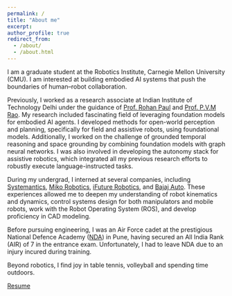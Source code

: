 ```yaml
---
permalink: /
title: "About me"
excerpt: 
author_profile: true
redirect_from: 
  - /about/
  - /about.html
---
```

I am a graduate student at the Robotics Institute, Carnegie Mellon University (CMU). I am interested at building embodied AI systems that push the boundaries of human–robot collaboration.

Previously, I worked as a research associate at Indian Institute of Technology Delhi under the guidance of [Prof. Rohan Paul](https://www.cse.iitd.ac.in/~rohanpaul/) and [Prof. P.V.M Rao](https://web.iitd.ac.in/~pvmrao/). My research included fascinating field of leveraging foundation models for embodied AI agents. I developed methods for open-world perception and planning, specifically for field and assistive robots, using foundational models. Additionally, I worked on the challenge of grounded temporal reasoning and space grounding by combining foundation models with graph neural networks. I was also involved in developing the autonomy stack for assistive robotics, which integrated all my previous research efforts to robustly execute language-instructed tasks.

During my undergrad, I interned at several companies, including [Systemantics](https://www.systemantics.com/), [Miko Robotics](https://miko.ai/), [iFuture Robotics](http://www.ifuturerobotics.com), and [Bajaj Auto](https://www.bajajauto.com/). These experiences allowed me to deepen my understanding of robot kinematics and dynamics, control systems design for both manipulators and mobile robots, work with the Robot Operating System (ROS), and develop proficiency in CAD modeling.

Before pursuing engineering, I was an Air Force cadet at the prestigious National Defence Academy ([NDA](https://nda.nic.in/)) in Pune, having secured an All India Rank (AIR) of 7 in the entrance exam. Unfortunately, I had to leave NDA due to an injury incured during training.
 
Beyond robotics, I find joy in table tennis, volleyball and spending time outdoors.

[Resume](https://drive.google.com/file/d/11h4R_EAsrsYoMxW6hr__qWF-y0WDt04Y/view?usp=sharing)